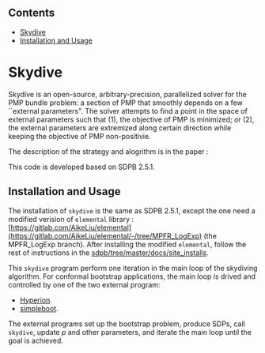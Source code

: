 ## Contents

* [Skydive](#skydive)
* [Installation and Usage](#installation-and-usage)

# Skydive

Skydive is an open-source, arbitrary-precision, parallelized solver for the PMP bundle problem: a section of PMP that smoothly depends on a few ``external parameters". The solver attempts to find a point in the space of external parameters such that (1), the objective of PMP is minimized; or (2), the external parameters are extremized along certain direction while keeping the objective of PMP non-positivie.

The description of the strategy and alogrithm is in the paper : 

This code is developed based on SDPB 2.5.1.

## Installation and Usage

The installation of `skydive` is the same as SDPB 2.5.1, except the one need a modified verision of `elemental` library : [https://gitlab.com/AikeLiu/elemental](https://gitlab.com/AikeLiu/elemental/-/tree/MPFR_LogExp) (the MPFR_LogExp branch). After installing the modified `elemental`, follow the rest of instructions in the [sdpb/tree/master/docs/site_installs](https://github.com/davidsd/sdpb/tree/master/docs/site_installs).

This `skydive` program perform one iteration in the main loop of the skydiving algorithm. For conformal bootstrap applications, the main loop is drived and controlled by one of the two external program:
- [Hyperion](https://gitlab.com/davidsd/dynamical-sdp).
- [simpleboot](https://gitlab.com/bootstrapcollaboration/simpleboot).

The external programs set up the bootstrap problem, produce SDPs, call `skydive`, update $p$ and other parameters, and iterate the main loop until the goal is achieved. 
